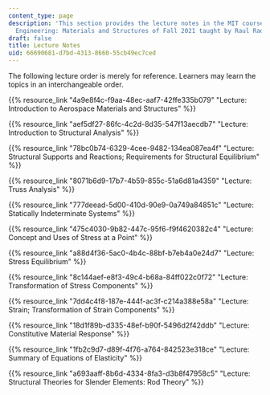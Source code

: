 ```yaml
---
content_type: page
description: 'This section provides the lecture notes in the MIT course 16.001 Unified
  Engineering: Materials and Structures of Fall 2021 taught by Raul Radovitzky.'
draft: false
title: Lecture Notes
uid: 66690681-d7bd-4313-8660-55cb49ec7ced
---
```

The following lecture order is merely for reference. Learners may learn the topics in an interchangeable order.

{{% resource_link "4a9e8f4c-f9aa-48ec-aaf7-42ffe335b079" "Lecture: Introduction to Aerospace Materials and Structures" %}}

{{% resource_link "aef5df27-86fc-4c2d-8d35-547f13aecdb7" "Lecture: Introduction to Structural Analysis" %}}

{{% resource_link "78bc0b74-6329-4cee-9482-134ea087ea4f" "Lecture: Structural Supports and Reactions; Requirements for Structural Equilibrium" %}}

{{% resource_link "8071b6d9-17b7-4b59-855c-51a6d81a4359" "Lecture: Truss Analysis" %}}

{{% resource_link "777deead-5d00-410d-90e9-0a749a84851c" "Lecture: Statically Indeterminate Systems" %}}

{{% resource_link "475c4030-9b82-447c-95f6-f9f4620382c4" "Lecture: Concept and Uses of Stress at a Point" %}}

{{% resource_link "a88d4f36-5ac0-4b4c-88bf-b7eb4a0e24d7" "Lecture: Stress Equilibrium" %}}

{{% resource_link "8c144aef-e8f3-49c4-b68a-84ff022c0f72" "Lecture: Transformation of Stress Components" %}}

{{% resource_link "7dd4c4f8-187e-444f-ac3f-c214a388e58a" "Lecture: Strain; Transformation of Strain Components" %}}

{{% resource_link "18d1f89b-d335-48ef-b90f-5496d2f42ddb" "Lecture: Constitutive Material Response" %}}

{{% resource_link "1fb2c9d7-d89f-4f76-a764-842523e318ce" "Lecture: Summary of Equations of Elasticity" %}}

{{% resource_link "a693aaff-8b6d-4334-8fa3-d3b8f47958c5" "Lecture: Structural Theories for Slender Elements: Rod Theory" %}}
